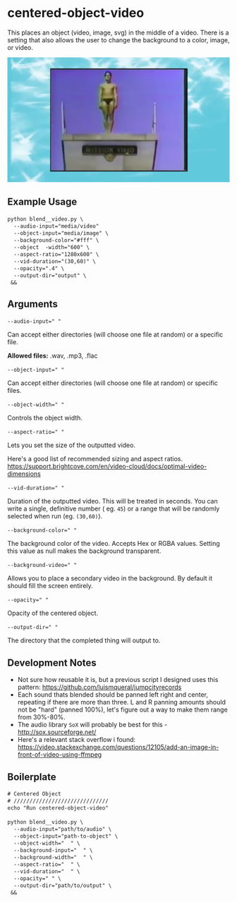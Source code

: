 # centered-object-video
This places an object (video, image, svg) in the middle of a video. There is a setting that also allows the user to change the background to a color, image, or video.

![illustration](image.png)

## Example Usage

```
python blend__video.py \
  --audio-input="media/video"
  --object-input="media/image" \
  --background-color="#fff" \
  --object  -width="600" \
  --aspect-ratio="1280x600" \
  --vid-duration="(30,60)" \
  --opacity=".4" \
  --output-dir="output" \
 &&
 ```

 ## Arguments

`--audio-input=" "`

Can accept either directories (will choose one file at random) or a specific file.

**Allowed files:** .wav, .mp3, .flac

`--object-input=" "`

Can accept either directories (will choose one file at random) or specific files.

`--object-width=" "`

Controls the object width.

`--aspect-ratio=" "`

Lets you set the size of the outputted video.

Here's a good list of recommended sizing and aspect ratios. https://support.brightcove.com/en/video-cloud/docs/optimal-video-dimensions

`--vid-duration=" "`

Duration of the outputted video. This will be treated in seconds. You can write a single, definitive number ( eg. `45`) or a range that will be randomly selected when run (eg. `(30,60)`).

`--background-color=" "`

The background color of the video. Accepts Hex or RGBA values. Setting this value as null makes the background transparent.

`--background-video=" "`

Allows you to place a secondary video in the background. By default it should fill the screen entirely.

`--opacity=" "`

Opacity of the centered object.

`--output-dir=" "`

The directory that the completed thing will output to.

## Development Notes
- Not sure how reusable it is, but a previous script I designed uses this pattern: https://github.com/luismqueral/jumpcityrecords
- Each sound thats blended should be panned left right and center, repeating if there are more than three. L and R panning amounts should not be "hard" (panned 100%), let's figure out a way to make them range from 30%-80%.
- The audio library `SoX` will probably be best for this - http://sox.sourceforge.net/
- Here's a relevant stack overflow i found: https://video.stackexchange.com/questions/12105/add-an-image-in-front-of-video-using-ffmpeg

## Boilerplate
```
# Centered Object
# //////////////////////////////
echo "Run centered-object-video"

python blend__video.py \
  --audio-input="path/to/audio" \
  --object-input="path-to-object" \
  --object-width="  " \
  --background-input="  " \
  --background-width="  " \
  --aspect-ratio="  " \
  --vid-duration="  " \
  --opacity=" " \
  --output-dir="path/to/output" \
 &&
 ```
